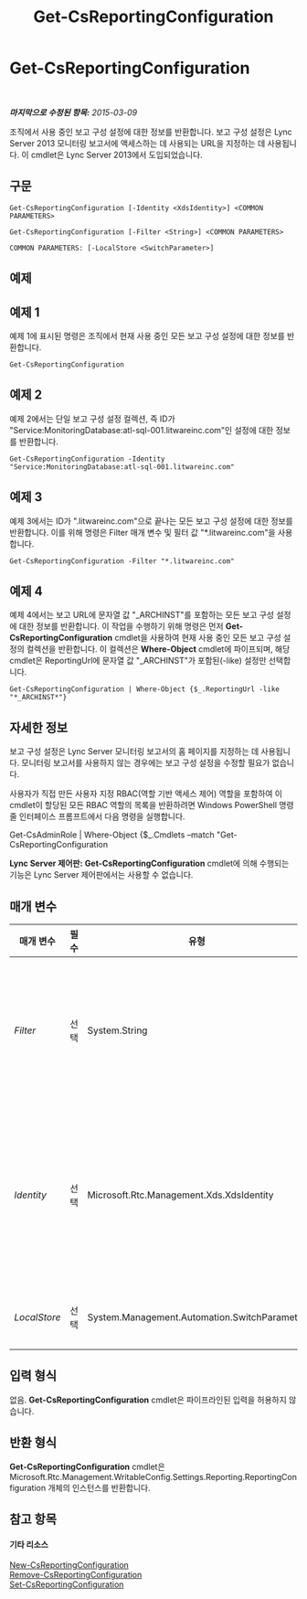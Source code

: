 ﻿---
title: Get-CsReportingConfiguration
TOCTitle: Get-CsReportingConfiguration
ms:assetid: e777a154-354a-49da-8140-79f80416bc49
ms:mtpsurl: https://technet.microsoft.com/ko-kr/library/JJ205356(v=OCS.15)
ms:contentKeyID: 49305362
ms.date: 08/10/2015
mtps_version: v=OCS.15
ms.translationtype: HT
---

# Get-CsReportingConfiguration

 

_**마지막으로 수정된 항목:** 2015-03-09_

조직에서 사용 중인 보고 구성 설정에 대한 정보를 반환합니다. 보고 구성 설정은 Lync Server 2013 모니터링 보고서에 액세스하는 데 사용되는 URL을 지정하는 데 사용됩니다. 이 cmdlet은 Lync Server 2013에서 도입되었습니다.

## 구문

    Get-CsReportingConfiguration [-Identity <XdsIdentity>] <COMMON PARAMETERS>

    Get-CsReportingConfiguration [-Filter <String>] <COMMON PARAMETERS>

    COMMON PARAMETERS: [-LocalStore <SwitchParameter>]

## 예제

## 예제 1

예제 1에 표시된 명령은 조직에서 현재 사용 중인 모든 보고 구성 설정에 대한 정보를 반환합니다.

    Get-CsReportingConfiguration

## 예제 2

예제 2에서는 단일 보고 구성 설정 컬렉션, 즉 ID가 "Service:MonitoringDatabase:atl-sql-001.litwareinc.com"인 설정에 대한 정보를 반환합니다.

    Get-CsReportingConfiguration -Identity "Service:MonitoringDatabase:atl-sql-001.litwareinc.com"

## 예제 3

예제 3에서는 ID가 ".litwareinc.com"으로 끝나는 모든 보고 구성 설정에 대한 정보를 반환합니다. 이를 위해 명령은 Filter 매개 변수 및 필터 값 "\*.litwareinc.com"을 사용합니다.

    Get-CsReportingConfiguration -Filter "*.litwareinc.com"

## 예제 4

예제 4에서는 보고 URL에 문자열 값 "\_ARCHINST"를 포함하는 모든 보고 구성 설정에 대한 정보를 반환합니다. 이 작업을 수행하기 위해 명령은 먼저 **Get-CsReportingConfiguration** cmdlet을 사용하여 현재 사용 중인 모든 보고 구성 설정의 컬렉션을 반환합니다. 이 컬렉션은 **Where-Object** cmdlet에 파이프되며, 해당 cmdlet은 ReportingUrl에 문자열 값 "\_ARCHINST"가 포함된(-like) 설정만 선택합니다.

    Get-CsReportingConfiguration | Where-Object {$_.ReportingUrl -like "*_ARCHINST*"}

## 자세한 정보

보고 구성 설정은 Lync Server 모니터링 보고서의 홈 페이지를 지정하는 데 사용됩니다. 모니터링 보고서를 사용하지 않는 경우에는 보고 구성 설정을 수정할 필요가 없습니다.

사용자가 직접 만든 사용자 지정 RBAC(역할 기반 액세스 제어) 역할을 포함하여 이 cmdlet이 할당된 모든 RBAC 역할의 목록을 반환하려면 Windows PowerShell 명령줄 인터페이스 프롬프트에서 다음 명령을 실행합니다.

Get-CsAdminRole | Where-Object {$\_.Cmdlets –match "Get-CsReportingConfiguration

**Lync Server 제어판:** **Get-CsReportingConfiguration** cmdlet에 의해 수행되는 기능은 Lync Server 제어판에서는 사용할 수 없습니다.

## 매개 변수


<table>
<colgroup>
<col style="width: 25%" />
<col style="width: 25%" />
<col style="width: 25%" />
<col style="width: 25%" />
</colgroup>
<thead>
<tr class="header">
<th>매개 변수</th>
<th>필수</th>
<th>유형</th>
<th>설명</th>
</tr>
</thead>
<tbody>
<tr class="odd">
<td><p><em>Filter</em></p></td>
<td><p>선택</p></td>
<td><p>System.String</p></td>
<td><p>반환할 보고 구성 설정을 지정할 때 와일드카드 문자를 사용할 수 있습니다. 예를 들어 다음 구문은 서비스 범위에서 구성된 모든 설정을 반환합니다.</p>
<p>-Filter &quot;service:*&quot;</p>
<p>Filter 매개 변수와 Identity 매개 변수를 같은 명령에 함께 사용할 수 없습니다.</p></td>
</tr>
<tr class="even">
<td><p><em>Identity</em></p></td>
<td><p>선택</p></td>
<td><p>Microsoft.Rtc.Management.Xds.XdsIdentity</p></td>
<td><p>보고 구성 설정과 연결된 모니터링 데이터베이스의 서비스 ID입니다. 예를 들면 다음과 같습니다.</p>
<p>-Identity &quot;Service:MonitoringDatabase:atl-sql-001.litwareinc.com&quot;</p>
<p>명령에 Identity 매개 변수 또는 Filter 매개 변수를 포함하지 않으면 <strong>Get-CsReportingConfiguration</strong> cmdlet은 조직에서 사용 중인 모든 보고 구성 설정을 반환합니다.</p></td>
</tr>
<tr class="odd">
<td><p><em>LocalStore</em></p></td>
<td><p>선택</p></td>
<td><p>System.Management.Automation.SwitchParameter</p></td>
<td><p>중앙 관리 저장소 자체가 아니라 중앙 관리 저장소의 로컬 복제본에서 보고 구성 데이터를 검색합니다.</p></td>
</tr>
</tbody>
</table>


## 입력 형식

없음. **Get-CsReportingConfiguration** cmdlet은 파이프라인된 입력을 허용하지 않습니다.

## 반환 형식

**Get-CsReportingConfiguration** cmdlet은 Microsoft.Rtc.Management.WritableConfig.Settings.Reporting.ReportingConfiguration 개체의 인스턴스를 반환합니다.

## 참고 항목

#### 기타 리소스

[New-CsReportingConfiguration](new-csreportingconfiguration.md)  
[Remove-CsReportingConfiguration](remove-csreportingconfiguration.md)  
[Set-CsReportingConfiguration](set-csreportingconfiguration.md)

